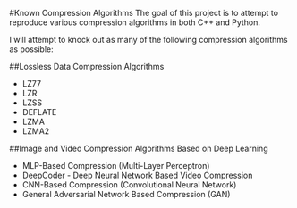#Known Compression Algorithms
The goal of this project is to attempt to reproduce various compression algorithms in both C++ and Python.

I will attempt to knock out as many of the following compression algorithms as possible:

##Lossless Data Compression Algorithms
- LZ77
- LZR
- LZSS
- DEFLATE
- LZMA
- LZMA2

##Image and Video Compression Algorithms Based on Deep Learning
- MLP-Based Compression (Multi-Layer Perceptron)
- DeepCoder - Deep Neural Network Based Video Compression
- CNN-Based Compression (Convolutional Neural Network)
- General Adversarial Network Based Compression (GAN)


